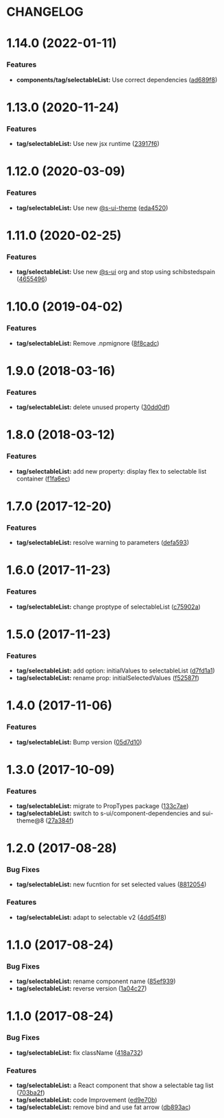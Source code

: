 # CHANGELOG

# 1.14.0 (2022-01-11)


### Features

* **components/tag/selectableList:** Use correct dependencies ([ad689f8](https://github.com/SUI-Components/adevinta-spain-components/commit/ad689f857477b7026ef7ccb702508fe0d02c3c18))



# 1.13.0 (2020-11-24)


### Features

* **tag/selectableList:** Use new jsx runtime ([23917f6](https://github.com/SUI-Components/adevinta-spain-components/commit/23917f6721a0eab2669ce83158d01d440894732e))



# 1.12.0 (2020-03-09)


### Features

* **tag/selectableList:** Use new [@s-ui-theme](https://github.com/s-ui-theme) ([eda4520](https://github.com/SUI-Components/adevinta-spain-components/commit/eda45207c0ed3c9085c2095b8a4eb3f2666255cd))



# 1.11.0 (2020-02-25)


### Features

* **tag/selectableList:** Use new [@s-ui](https://github.com/s-ui) org and stop using schibstedspain ([4655496](https://github.com/SUI-Components/adevinta-spain-components/commit/46554963a52348d686a96bd162683e0f4062aa38))



# 1.10.0 (2019-04-02)


### Features

* **tag/selectableList:** Remove .npmignore ([8f8cadc](https://github.com/SUI-Components/adevinta-spain-components/commit/8f8cadc4408e4c0b32584daefe3ce116916f2683))



# 1.9.0 (2018-03-16)


### Features

* **tag/selectableList:** delete unused property ([30dd0df](https://github.com/SUI-Components/adevinta-spain-components/commit/30dd0df3aab53278098b5011faf8409c816bd2bc))



# 1.8.0 (2018-03-12)


### Features

* **tag/selectableList:** add new property: display flex to selectable list container ([f1fa6ec](https://github.com/SUI-Components/adevinta-spain-components/commit/f1fa6ec84acbf1f37faaca5205cfba1ecfb3fe77))



# 1.7.0 (2017-12-20)


### Features

* **tag/selectableList:** resolve warning to parameters ([defa593](https://github.com/SUI-Components/adevinta-spain-components/commit/defa5932106ef611b866790132aeccf99bcaf1b7))



# 1.6.0 (2017-11-23)


### Features

* **tag/selectableList:** change proptype of selectableList ([c75902a](https://github.com/SUI-Components/adevinta-spain-components/commit/c75902ab4302d48458f861e494b1e535717ce99b))



# 1.5.0 (2017-11-23)


### Features

* **tag/selectableList:** add option: initialValues to selectableList ([d7fd1a1](https://github.com/SUI-Components/adevinta-spain-components/commit/d7fd1a1a52302d5f9ca0f6877d3dbcafe4c5880c))
* **tag/selectableList:** rename prop: initialSelectedValues ([f52587f](https://github.com/SUI-Components/adevinta-spain-components/commit/f52587fcae850832e3fa5922936dfec47fb3fcd2))



# 1.4.0 (2017-11-06)


### Features

* **tag/selectableList:** Bump version ([05d7d10](https://github.com/SUI-Components/adevinta-spain-components/commit/05d7d10c1fccbb63b51c7cb47a7209011f57061b))



# 1.3.0 (2017-10-09)


### Features

* **tag/selectableList:** migrate to PropTypes package ([133c7ae](https://github.com/SUI-Components/adevinta-spain-components/commit/133c7aec44e18967bb79f4c07a1c71acf50fa951))
* **tag/selectableList:** switch to s-ui/component-dependencies and sui-theme@8 ([27a384f](https://github.com/SUI-Components/adevinta-spain-components/commit/27a384f5551a145dc099930916207f6279aee710))



# 1.2.0 (2017-08-28)


### Bug Fixes

* **tag/selectableList:** new fucntion for set selected values ([8812054](https://github.com/SUI-Components/adevinta-spain-components/commit/88120549d6c6d23b825dde82711be96a0de311fb))


### Features

* **tag/selectableList:** adapt to selectable v2 ([4dd54f8](https://github.com/SUI-Components/adevinta-spain-components/commit/4dd54f8cb03ddff920c48d9af19cf1bcca261aac))



# 1.1.0 (2017-08-24)


### Bug Fixes

* **tag/selectableList:** rename component name ([85ef939](https://github.com/SUI-Components/adevinta-spain-components/commit/85ef93998e01e8b5afa9bba31a1a68406aa26926))
* **tag/selectableList:** reverse version ([1a04c27](https://github.com/SUI-Components/adevinta-spain-components/commit/1a04c27b55481ca65cf0a507e160f5cb4cbbbe11))



# 1.1.0 (2017-08-24)


### Bug Fixes

* **tag/selectableList:** fix className ([418a732](https://github.com/SUI-Components/adevinta-spain-components/commit/418a732c0e41fc6643c30a419f38c7ecd7dc5bb1))


### Features

* **tag/selectableList:** a React component that show a selectable tag list ([703ba2f](https://github.com/SUI-Components/adevinta-spain-components/commit/703ba2febb186080103324c8dd07cab51929241f))
* **tag/selectableList:** code Improvement ([ed9e70b](https://github.com/SUI-Components/adevinta-spain-components/commit/ed9e70b083a94d4295530d0ae432589d34425d59))
* **tag/selectableList:** remove bind and use fat arrow ([db893ac](https://github.com/SUI-Components/adevinta-spain-components/commit/db893aca363dd9642b949e16191fec28b7bd8d84))



